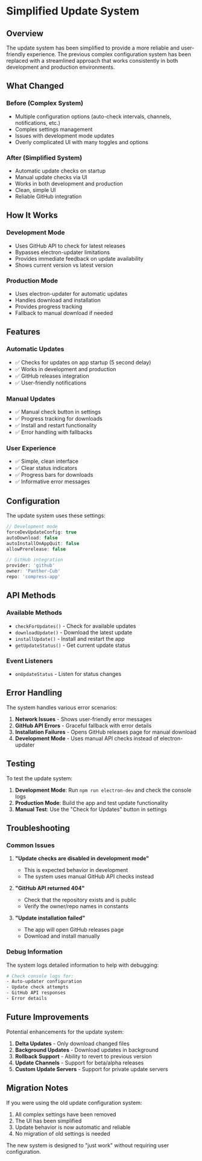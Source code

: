 # Simplified Update System

## Overview

The update system has been simplified to provide a more reliable and user-friendly experience. The previous complex configuration system has been replaced with a streamlined approach that works consistently in both development and production environments.

## What Changed

### Before (Complex System)
- Multiple configuration options (auto-check intervals, channels, notifications, etc.)
- Complex settings management
- Issues with development mode updates
- Overly complicated UI with many toggles and options

### After (Simplified System)
- Automatic update checks on startup
- Manual update checks via UI
- Works in both development and production
- Clean, simple UI
- Reliable GitHub integration

## How It Works

### Development Mode
- Uses GitHub API to check for latest releases
- Bypasses electron-updater limitations
- Provides immediate feedback on update availability
- Shows current version vs latest version

### Production Mode
- Uses electron-updater for automatic updates
- Handles download and installation
- Provides progress tracking
- Fallback to manual download if needed

## Features

### Automatic Updates
- ✅ Checks for updates on app startup (5 second delay)
- ✅ Works in development and production
- ✅ GitHub releases integration
- ✅ User-friendly notifications

### Manual Updates
- ✅ Manual check button in settings
- ✅ Progress tracking for downloads
- ✅ Install and restart functionality
- ✅ Error handling with fallbacks

### User Experience
- ✅ Simple, clean interface
- ✅ Clear status indicators
- ✅ Progress bars for downloads
- ✅ Informative error messages

## Configuration

The update system uses these settings:

```typescript
// Development mode
forceDevUpdateConfig: true
autoDownload: false
autoInstallOnAppQuit: false
allowPrerelease: false

// GitHub integration
provider: 'github'
owner: 'Panther-Cub'
repo: 'compress-app'
```

## API Methods

### Available Methods
- `checkForUpdates()` - Check for available updates
- `downloadUpdate()` - Download the latest update
- `installUpdate()` - Install and restart the app
- `getUpdateStatus()` - Get current update status

### Event Listeners
- `onUpdateStatus` - Listen for status changes

## Error Handling

The system handles various error scenarios:

1. **Network Issues** - Shows user-friendly error messages
2. **GitHub API Errors** - Graceful fallback with error details
3. **Installation Failures** - Opens GitHub releases page for manual download
4. **Development Mode** - Uses manual API checks instead of electron-updater

## Testing

To test the update system:

1. **Development Mode**: Run `npm run electron-dev` and check the console logs
2. **Production Mode**: Build the app and test update functionality
3. **Manual Test**: Use the "Check for Updates" button in settings

## Troubleshooting

### Common Issues

1. **"Update checks are disabled in development mode"**
   - This is expected behavior in development
   - The system uses manual GitHub API checks instead

2. **"GitHub API returned 404"**
   - Check that the repository exists and is public
   - Verify the owner/repo names in constants

3. **"Update installation failed"**
   - The app will open GitHub releases page
   - Download and install manually

### Debug Information

The system logs detailed information to help with debugging:

```bash
# Check console logs for:
- Auto-updater configuration
- Update check attempts
- GitHub API responses
- Error details
```

## Future Improvements

Potential enhancements for the update system:

1. **Delta Updates** - Only download changed files
2. **Background Updates** - Download updates in background
3. **Rollback Support** - Ability to revert to previous version
4. **Update Channels** - Support for beta/alpha releases
5. **Custom Update Servers** - Support for private update servers

## Migration Notes

If you were using the old update configuration system:

1. All complex settings have been removed
2. The UI has been simplified
3. Update behavior is now automatic and reliable
4. No migration of old settings is needed

The new system is designed to "just work" without requiring user configuration.
